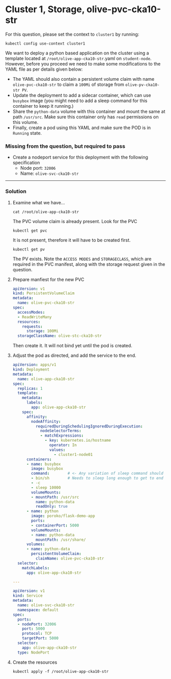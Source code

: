 # Cluster 1, Storage, olive-pvc-cka10-str

For this question, please set the context to `cluster1` by running:


```
kubectl config use-context cluster1
```

We want to deploy a python based application on the cluster using a template located at `/root/olive-app-cka10-str`.yaml on `student-node`. However, before you proceed we need to make some modifications to the YAML file as per details given below:


* The YAML should also contain a persistent volume claim with name `olive-pvc-cka10-str` to claim a `100Mi` of storage from `olive-pv-cka10-str PV`.
* Update the deployment to add a sidecar container, which can use `busybox` image (you might need to add a sleep command for this container to keep it running.)
* Share the `python-data` volume with this container and mount the same at path `/usr/src`. Make sure this container only has `read` permissions on this volume.
* Finally, create a pod using this YAML and make sure the POD is in `Running` state.

### Missing from the question, but required to pass

* Create a nodeport service for this deployment with the following specification
    * Node port: `32006`
    * Name: `olive-svc-cka10-str`


---

### Solution

1.  Examine what we have...

    ```
    cat /root/olive-app-cka10-str
    ```

    The PVC volume claim is already present. Look for the PVC

    ```
    kubectl get pvc
    ```

    It is not present, therefore it will have to be created first.

    ```
    kubectl get pv
    ```

    The PV exists. Note the `ACCESS MODES` and `STORAGECLASS`, which are required in the PVC manifest, along with the storage request given in the question.

1.  Prepare manfiest for the new PVC

    ```yaml
    apiVersion: v1
    kind: PersistentVolumeClaim
    metadata:
      name: olive-pvc-cka10-str
    spec:
      accessModes:
      - ReadWriteMany
      resources:
        requests:
          storage: 100Mi
      storageClassName: olive-stc-cka10-str
    ```

    Then create it. It will not bind yet until the pod is created.

1.  Adjust the pod as directed, and add the service to the end.

    ```yaml
    apiVersion: apps/v1
    kind: Deployment
    metadata:
      name: olive-app-cka10-str
    spec:
      replicas: 1
      template:
        metadata:
          labels:
            app: olive-app-cka10-str
        spec:
          affinity:
            nodeAffinity:
              requiredDuringSchedulingIgnoredDuringExecution:
                nodeSelectorTerms:
                - matchExpressions:
                  - key: kubernetes.io/hostname
                    operator: In
                    values:
                      - cluster1-node01
          containers:
          - name: busybox
            image: busybox
            command:        # <- Any variation of sleep command should work.
            - bin/sh        # Needs to sleep long enough to get to end of test.
            - -c
            - sleep 10000
            volumeMounts:
            - mountPath: /usr/src
              name: python-data
              readOnly: true
          - name: python
            image: poroko/flask-demo-app
            ports:
            - containerPort: 5000
            volumeMounts:
            - name: python-data
              mountPath: /usr/share/
          volumes:
          - name: python-data
            persistentVolumeClaim:
              claimName: olive-pvc-cka10-str
      selector:
        matchLabels:
          app: olive-app-cka10-str

    ---

    apiVersion: v1
    kind: Service
    metadata:
      name: olive-svc-cka10-str
      namespace: default
    spec:
      ports:
      - nodePort: 32006
        port: 5000
        protocol: TCP
        targetPort: 5000
      selector:
        app: olive-app-cka10-str
      type: NodePort
    ```

1.  Create the resources

    ```
    kubectl apply -f /root/olive-app-cka10-str
    ```